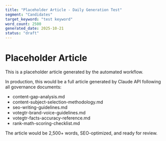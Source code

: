 ```yaml
---
title: "Placeholder Article - Daily Generation Test"
segment: "Candidates"
target_keyword: "test keyword"
word_count: 2500
generated_date: 2025-10-21
status: "draft"
---
```


# Placeholder Article

This is a placeholder article generated by the automated workflow.

In production, this would be a full article generated by Claude API following all governance documents:
- content-gap-analysis.md
- content-subject-selection-methodology.md
- seo-writing-guidelines.md
- votegtr-brand-voice-guidelines.md
- votegtr-facts-accuracy-reference.md
- rank-math-scoring-checklist.md

The article would be 2,500+ words, SEO-optimized, and ready for review.
